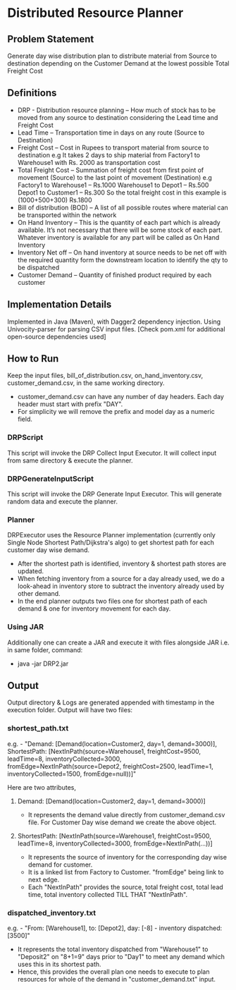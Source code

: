 # Distributed Resource Planner

## Problem Statement
Generate day wise distribution plan to distribute material from Source to destination
depending on the Customer Demand at the lowest possible Total Freight Cost

## Definitions
* DRP - Distribution resource planning – How much of stock has to be moved from any source
to destination considering the Lead time and Freight Cost
* Lead Time – Transportation time in days on any route (Source to Destination)
* Freight Cost – Cost in Rupees to transport material from source to destination
e.g It takes 2 days to ship material from Factory1 to Warehouse1 with Rs. 2000 as
transportation cost
* Total Freight Cost – Summation of freight cost from first point of movement (Source) to the
last point of movement (Destination)
e.g Factory1 to Warehouse1 – Rs.1000
 Warehouse1 to Depot1 – Rs.500
 Depot1 to Customer1 – Rs.300
So the total freight cost in this example is (1000+500+300) Rs.1800
* Bill of distribution (BOD) – A list of all possible routes where material can be transported
within the network
* On Hand Inventory – This is the quantity of each part which is already available. It’s not
necessary that there will be some stock of each part. Whatever inventory is available for any
part will be called as On Hand Inventory
* Inventory Net off – On hand inventory at source needs to be net off with the required quantity
form the downstream location to identify the qty to be dispatched
* Customer Demand – Quantity of finished product required by each customer

## Implementation Details
Implemented in Java (Maven), with Dagger2 dependency injection. Using Univocity-parser for parsing CSV input files.
[Check pom.xml for additional open-source dependencies used] 

## How to Run
Keep the input files, bill_of_distribution.csv, on_hand_inventory.csv, customer_demand.csv, in the same working directory.

* customer_demand.csv can have any number of day headers. Each day header must start with prefix "DAY".
* For simplicity we will remove the prefix and model day as a numeric field.

### DRPScript
This script will invoke the DRP Collect Input Executor. It will collect input from same directory & execute the planner.

### DRPGenerateInputScript
This script will invoke the DRP Generate Input Executor. This will generate random data and execute the planner.

### Planner
DRPExecutor uses the Resource Planner implementation (currently only Single Node Shortest Path/Dijkstra's algo) to get shortest path for each customer day wise demand.
* After the shortest path is identified, inventory & shortest path stores are updated.
* When fetching inventory from a source for a day already used, we do a look-ahead in inventory store to subtract the inventory already used by other demand.
* In the end planner outputs two files one for shortest path of each demand & one for inventory movement for each day.

### Using JAR
Additionally one can create a JAR and execute it with files alongside JAR i.e. in same folder, command:
*  java -jar DRP2.jar

## Output
Output directory & Logs are generated appended with timestamp in the execution folder. Output will have two files:

### shortest_path.txt
e.g. - "Demand: [Demand(location=Customer2, day=1, demand=3000)], ShortestPath: [NextInPath(source=Warehouse1, freightCost=9500, leadTime=8, inventoryCollected=3000, fromEdge=NextInPath(source=Depot2, freightCost=2500, leadTime=1, inventoryCollected=1500, fromEdge=null))]"

Here are two attributes,
1. Demand: [Demand(location=Customer2, day=1, demand=3000)]
   * It represents the demand value directly from customer_demand.csv file. For Customer Day wise demand we create the above object.

2. ShortestPath: [NextInPath(source=Warehouse1, freightCost=9500, leadTime=8, inventoryCollected=3000, fromEdge=NextInPath(...))]
   * It represents the source of inventory for the corresponding day wise demand for customer.
   * It is a linked list from Factory to Customer. "fromEdge" being link to next edge. 
   * Each "NextInPath" provides the source, total freight cost, total lead time, total inventory collected TILL THAT "NextInPath".

### dispatched_inventory.txt
e.g. - "From: [Warehouse1], to: [Depot2], day: [-8] - inventory dispatched: [3500]"
* It represents the total inventory dispatched from "Warehouse1" to "Deposit2" on "8+1=9" days prior to "Day1" to meet any demand which uses this in its shortest path.
* Hence, this provides the overall plan one needs to execute to plan resources for whole of the demand in "customer_demand.txt" input.

